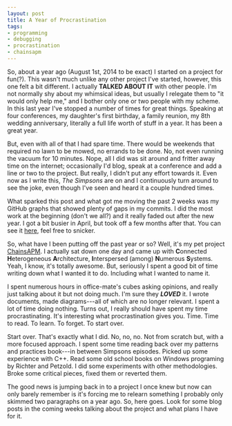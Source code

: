 ```yaml
---
layout: post
title: A Year of Procrastination
tags:
- programming
- debugging
- procrastination
- chainsapm
---
```

So, about a year ago (August 1st, 2014 to be exact) I started on a project for fun(?). This wasn't much unlike any other project I've started, however, this one felt a bit different. I actually **TALKED ABOUT IT** with other people. I'm not normally shy about my whimsical ideas, but usually I relegate them to "it would only help me," and I bother only one or two people with my scheme. In this last year I've stopped a number of times for great things. Speaking at four conferences, my daughter's first birthday, a family reunion, my 8th wedding anniversary, literally a full life worth of stuff in a year. It has been a great year.

But, even with all of that I had spare time. There would be weekends that required no lawn to be mowed, no errands to be done. No, not even running the vacuum for 10 minutes. Nope, all I did was sit around and fritter away time on the internet; occasionally I'd blog, speak at a conference and add a line or two to the project. But really, I didn't put any effort towards it. Even now as I write this, *The Simpsons* are on and I continuously turn around to see the joke, even though I've seen and heard it a couple hundred times.

What sparked this post and what got me moving the past 2 weeks was my GitHub graphs that showed plenty of gaps in my commits. I did the most work at the beginning (don't we all?) and it really faded out after the new year. I got a bit busier in April, but took off a few months after that. You can see it [here][ghgraph], feel free to snicker.

So, what have I been putting off the past year or so? Well, it's my pet project  [ChainsAPM][chains]. I actually sat down one day and came up with **C**onnected  **H**eterogeneous **A**rchitecture, **I**nterspersed (among) **N**umerous **S**ystems. Yeah, I know, it's totally awesome. But, seriously I spent a good bit of time writing down what I wanted it to do. Including what I wanted to name it.

I spent numerous hours in office-mate's cubes asking opinions, and really just talking about it but not doing much. I'm sure they ***LOVED*** it. I wrote documents, made diagrams---all of which are no longer relevant. I spent a lot of time doing nothing. Turns out, I really should have spent my time procrastinating. It's interesting what procrastination gives you. Time. Time to read. To learn. To forget. To start over.

Start over. That's exactly what I did. No, no, no. Not from scratch but, with a more focused approach. I spent some time reading back over my patterns and practices book---in between Simpsons episodes. Picked up some experience with C++. Read some old school books on Windows programing by Richter and Petzold. I did some experiments with other methodologies. Broke some critical pieces, fixed them or reverted them.

The good news is jumping back in to a project I once knew but now can only barely remember is it's forcing me to relearn something I probably only skimmed two paragraphs on a year ago. So, here goes. Look for some blog posts in the coming weeks talking about the project and what plans I have for it.

[chains]: https://github.com/chainsapm/chainsapm
[ghgraph]: https://github.com/chainsapm/chainsapm/graphs/commit-activity
